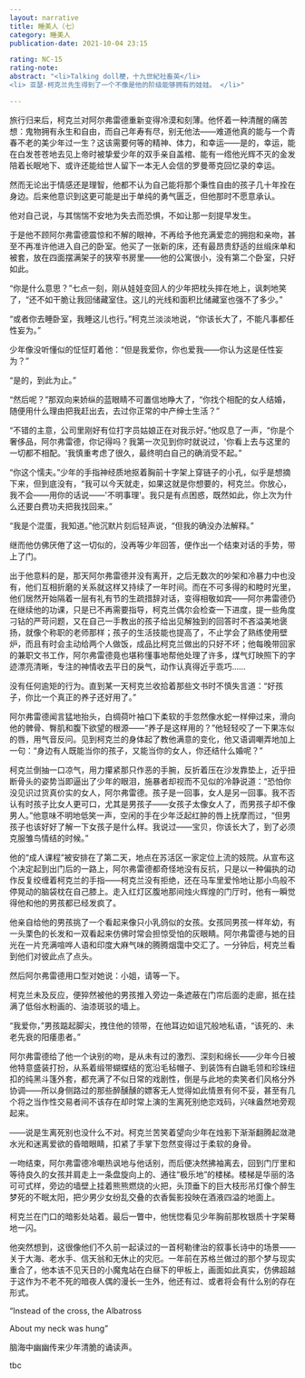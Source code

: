```yaml
---
layout: narrative
title: 睡美人（七）
category: 睡美人
publication-date: 2021-10-04 23:15

rating: NC-15
rating-note:
abstract: "<li>Talking doll梗，十九世紀社畜英</li>
<li> 亚瑟·柯克兰先生得到了一个不像是他的阶级能够拥有的娃娃。 </li>"

---
```


旅行归来后，柯克兰对阿尔弗雷德重新变得冷漠和刻薄。他怀着一种清醒的痛苦想：鬼物拥有永生和自由，而自己年寿有尽，别无他法——难道他真的能与一个青春不老的美少年过一生？这该需要何等的精神、体力，和幸运——是的，幸运，能在白发苍苍地去见上帝时被挚爱少年的双手亲自盖棺、能有一绺他光辉不灭的金发陪着长眠地下、或许还能给世人留下一本无人会信的罗曼蒂克回忆录的幸运。

然而无论出于情感还是理智，他都不认为自己能将那个秉性自由的孩子几十年拴在身边。后来他意识到这更可能是出于单纯的勇气匮乏，但他那时不愿意承认。

他对自己说，与其惴惴不安地为失去而恐惧，不如让那一刻提早发生。

于是他不顾阿尔弗雷德震惊和不解的眼神，不再给予他充满爱恋的拥抱和亲吻，甚至不再准许他进入自己的卧室。他买了一张新的床，还有最昂贵舒适的丝缎床单和被套，放在四面摆满架子的狭窄书房里——他的公寓很小，没有第二个卧室，只好如此。

“你是什么意思？”七点一刻，刚从娃娃变回人的少年把枕头摔在地上，讽刺地笑了，“还不如干脆让我回储藏室住。这儿的光线和面积比储藏室也强不了多少。”

“或者你去睡卧室，我睡这儿也行。”柯克兰淡淡地说，“你该长大了，不能凡事都任性妄为。”

少年像没听懂似的怔怔盯着他：“但是我爱你，你也爱我——你认为这是任性妄为？”

“是的，到此为止。”

“然后呢？”那双向来娇纵的蓝眼睛不可置信地睁大了，“你找个相配的女人结婚，随便用什么理由把我赶出去，去过你正常的中产绅士生活？”

“不错的主意，公司里刚好有位打字员姑娘正在对我示好。”他叹息了一声，“你是个奢侈品，阿尔弗雷德，你记得吗？我第一次见到你时就说过，'你看上去与这里的一切都不相配。'我慎重考虑了很久，最终明白自己的确消受不起。”

“你这个懦夫。”少年的手指神经质地抠着胸前十字架上穿链子的小孔，似乎是想摘下来，但到底没有，“我可以今天就走，如果这就是你想要的，柯克兰。你放心，我不会——用你的话说——'不明事理'。我只是有点困惑，既然如此，你上次为什么还要白费功夫把我找回来。”

“我是个混蛋，我知道。”他沉默片刻后轻声说，“但我的确没办法解释。”

继而他仿佛厌倦了这一切似的，没再等少年回答，便作出一个结束对话的手势，带上了门。

出于他意料的是，那天阿尔弗雷德并没有离开，之后无数次的吵架和冷暴力中也没有，他们互相折磨的关系就这样又持续了一年时间。而在不可多得的和睦时光里，他们居然开始隔着一层有礼有节的生疏措辞对话，变得相敬如宾——阿尔弗雷德仍在继续他的功课，只是已不再需要指导，柯克兰偶尔会检查一下进度，提一些角度刁钻的严苛问题，又在自己一手教出的孩子给出见解独到的回答时不吝溢美地褒扬，就像个称职的老师那样；孩子的生活技能也提高了，不止学会了熟练使用壁炉，而且有时会主动给两个人做饭，成品比柯克兰做出的只好不坏；他每晚带回家的兼职文书工作，阿尔弗雷德竟也堪称懂事地帮他处理了许多，煤气灯映照下的字迹漂亮清晰，专注的神情收去平日的戾气，动作认真得近乎乖巧……

没有任何逾矩的行为。直到某一天柯克兰收拾着那些文书时不慎失言道：“好孩子，你比一个真正的养子还好用了。”

阿尔弗雷德闻言猛地抬头，白绸荷叶袖口下柔软的手忽然像水蛇一样伸过来，滑向他的髀骨、臀肌和腹下欲望的根源——“养子是这样用的？”他轻轻咬了一下果冻似的唇，用气音反问。见到柯克兰的身体起了教他满意的变化，他又语调嘲弄地加上一句：“身边有人既能当你的孩子，又能当你的女人，你还结什么婚呢？”

柯克兰倒抽一口凉气，用力攥紧那只作恶的手腕，反折着压在沙发靠垫上，近乎扭断骨头的姿势当即逼出了少年的眼泪，施暴者却视而不见似的冷静说道：“恐怕你没见识过货真价实的女人，阿尔弗雷德。孩子是一回事，女人是另一回事。我不否认有时孩子比女人更可口，尤其是男孩子——女孩子太像女人了，而男孩子却不像男人。”他意味不明地低笑一声，空闲的手在少年泛起红肿的唇上抚摩而过，“但男孩子也该好好了解一下女孩子是什么样。我说过——宝贝，你该长大了，到了必须克服雏鸟情结的时候。”

他的“成人课程”被安排在了第二天，地点在苏活区一家定位上流的妓院。从宣布这个决定起到出门后的一路上，阿尔弗雷德都奇怪地没有反抗，只是以一种偏执的动作反复绞缠着柯克兰的手指——柯克兰没有拒绝，还在马车里爱怜地让那小鸟般不停晃动的脑袋枕在自己膝上。走入红灯区腹地那间烛火辉煌的门厅时，他有一瞬觉得他和他的男孩都已经发疯了。

他亲自给他的男孩挑了一个看起来像只小乳鸽似的女孩。女孩同男孩一样年幼，有一头栗色的长发和一双看起来仿佛时常会担惊受怕的灰眼睛。阿尔弗雷德与她的目光在一片充满喧哗人语和印度大麻气味的腾腾烟霭中交汇了。一分钟后，柯克兰看到他们对彼此点了点头。

然后阿尔弗雷德用口型对她说：小姐，请等一下。

柯克兰未及反应，便猝然被他的男孩推入旁边一条遮蔽在门帘后面的走廊，抵在挂满了低俗水粉画的、油漆斑驳的墙上。

“我爱你，”男孩踮起脚尖，拽住他的领带，在他耳边如诅咒般地私语，“该死的、未老先衰的阳痿患者。”

阿尔弗雷德给了他一个诀别的吻，是从未有过的激烈、深刻和绵长——少年今日被他特意盛装打扮，从系着缎带蝴蝶结的宽沿毛毡帽子、到装饰有白鼬毛领和珍珠纽扣的纯黑斗篷外套，都充满了不似日常的戏剧性，倒是与此地的卖笑者们风格分外协调——所以身侧路过的那些醉醺醺的嫖客无人觉得如此情景有何不妥，甚至有几个将之当作性交易者间不该存在却时常上演的生离死别绝恋戏码，兴味盎然地旁观起来。

——说是生离死别也没什么不对。柯克兰苦笑着望向少年在烛影下渐渐翻腾起潋滟水光和迷离爱欲的昏暗眼睛，扣紧了手掌下忽然变得过于柔软的身骨。

一吻结束，阿尔弗雷德冷嘲热讽地与他话别，而后便决然拂袖离去，回到门厅里和等待良久的女孩并肩走上一条盘旋向上的、通往“极乐地”的楼梯。楼梯是华丽的洛可可式样，旁边的墙壁上挂着熊熊燃烧的火把，头顶垂下的巨大枝形吊灯像个醉生梦死的不眠太阳，把少男少女纷乱交叠的衣香鬓影投映在酒液四溢的地面上。

柯克兰在门口的暗影处站着。最后一瞥中，他恍惚看见少年胸前那枚银质十字架蓦地一闪。

他突然想到，这很像他们不久前一起读过的一首柯勒律治的叙事长诗中的场景——关于大海、老水手、信天翁和无休止的灾厄。一年前在苏格兰做过的那个梦与现实重合了，他本该不见天日的小魔鬼站在白昼下的甲板上，画面如此真实，仿佛超越于这作为不老不死的暗夜人偶的漫长一生外，他还有过、或者将会有什么别的存在形式。

“Instead of the cross, the Albatross

About my neck was hung”

脑海中幽幽传来少年清脆的诵读声。

tbc
